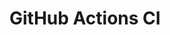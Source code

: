 # GitHub Actions CI

































































































































































































































































































































































































































































